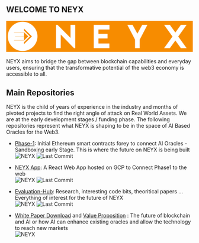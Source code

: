 ## WELCOME TO NEYX
![NEYX LOGO](https://github.com/NEYXHQ/.github/blob/main/LOGO-TEXT.jpg)

NEYX aims to bridge the gap between blockchain capabilities and everyday users, ensuring that the transformative potential of the web3 economy is accessible to all.

## Main Repositories
NEYX is the child of years of experience in the industry and months of pivoted projects to find the right angle of attack on Real World Assets. We are at the early development stages / funding phase. The following repositories represent what NEYX is shaping to be in the space of AI Based Oracles for the Web3.

* [Phase-1](https://github.com/NEYXHQ/phase1): Initial Ethereum smart contracts forey to connect AI Oracles - Sandboxing early Stage. This is where the future on NEYX is being built
  <BR>![NEYX](https://img.shields.io/badge/NEYX-Development-orange)     ![Last Commit](https://img.shields.io/github/last-commit/NEYXHQ/phase1)

* [NEYX App](https://github.com/NEYXHQ/phase1](https://github.com/NEYXHQ/vending-machine-app)): A React Web App hosted on GCP to Connect Phase1 to the web
  <BR>![NEYX](https://img.shields.io/badge/NEYX-Development-orange)     ![Last Commit](https://img.shields.io/github/last-commit/NEYXHQ/vending-machine-app)

* [Evaluation-Hub](https://github.com/NEYXHQ/Evaluation-Hub): Research, interesting code bits, theoritical papers ... Everything of interest for the future of NEYX
  <BR>![NEYX](https://img.shields.io/badge/NEYX-Research-orange)     ![Last Commit](https://img.shields.io/github/last-commit/NEYXHQ/Evaluation-Hub)

* [White Paper Download](https://github.com/NEYXHQ/White-Paper/raw/main/NEYX-WhitePaper.pdf) and [Value Proposition](https://github.com/NEYXHQ/White-Paper/raw/main/NEYX-Value-Proposition.pdf) : The future of blockchain and AI or how AI can enhance existing oracles and allow the technology to reach new markets
  <BR>![NEYX](https://img.shields.io/badge/NEYX-Vision-orange)  



